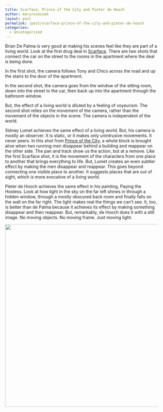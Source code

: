 ```yaml
---
title: Scarface, Prince of the City and Pieter de Hooch
author: maryrosecook
layout: post
permalink: /post/scarface-prince-of-the-city-and-pieter-de-hooch
categories:
  - Uncategorized
---
```

Brian De Palma is very good at making his scenes feel like they are part of a living world. Look at the first drug deal in [Scarface][1]. There are two shots that connect the car on the street to the rooms in the apartment where the deal is being done. 

In the first shot, the camera follows Tony and Chico across the road and up the stairs to the door of the apartment.

<div class="video-container">
</div>

In the second shot, the camera goes from the window of the sitting room, down into the street to the car, then back up into the apartment through the bathroom window.

<div class="video-container">
</div>

But, the effect of a living world is diluted by a feeling of voyeurism. The second shot relies on the movement of the camera, rather than the movement of the objects in the scene. The camera is independent of the world.

Sidney Lumet achieves the same effect of a living world. But, his camera is mostly an observer. It is static, or it makes only unintrusive movements. It never peers. In this shot from [Prince of the City][2], a whole block is brought alive when two running men disappear behind a building and reappear on the other side. The pan and track show us the action, but at a remove. Like the first Scarface shot, it is the movement of the characters from one place to another that brings everything to life. But, Lumet creates an even subtler effect by making the men disappear and reappear. This goes beyond connecting one visible place to another. It suggests places that are out of sight, which is more evocative of a living world.

<div class="video-container">
</div>

Pieter de Hooch achieves the same effect in his painting, Paying the Hostess. Look at how light in the sky on the far left shines in through a hidden window, through a mostly obscured back room and finally falls on the wall on the far right. The light makes real the things we can&#8217;t see. It, too, is better than de Palma because it achieves its effect by making something disappear and then reappear. But, remarkably, de Hooch does it with a still image. No moving objects. No moving frame. Just moving light.

<img src="http://maryrosecook.com/images/payingthehostess.jpg" width="600" />

 [1]: http://en.wikipedia.org/wiki/Scarface_(1983_film)
 [2]: http://en.wikipedia.org/wiki/Prince_of_the_City